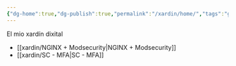 ```yaml
---
{"dg-home":true,"dg-publish":true,"permalink":"/xardin/home/","tags":"gardenEntry","dgPassFrontmatter":true}
---
```



El mio xardín dixital

- [[xardin/NGINX + Modsecurity\|NGINX + Modsecurity]]
- [[xardin/SC - MFA\|SC - MFA]]


<style>
.cm-s-obsidian h1 { text-decoration: line-through;}
</style>